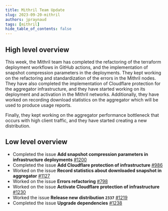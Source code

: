 ```yaml
---
title: Mithril Team Update
slug: 2023-09-20-mithril
authors: jpraynaud
tags: [mithril]
hide_table_of_contents: false
---
```


## High level overview
This week, the Mithril team has completed the refactoring of the terraform deployment workflows in GitHub actions, and the implementation of snapshot compression parameters in the deployments. They kept working on the refactoring and standardization of the errors in the Mithril nodes. They have also completed the implementation of Cloudflare protection for the aggregator infrastructure, and they have started working on its deployment and activation in the Mithril networks. Additionally, they have worked on recording download statistics on the aggregator which will be used to produce usage reports. 

Finally, they kept working on the aggregator performance bottleneck that occurs with high client traffic, and they have started creating a new distribution.

## Low level overview
- Completed the issue **Add snapshot compression parameters in infrastructure deployments** [#1200](https://github.com/input-output-hk/mithril/issues/1200)
- Completed the issue **Add Cloudflare protection of infrastructure** [#986](https://github.com/input-output-hk/mithril/issues/986)
- Worked on the issue **Record statistics about downloaded snapshot in aggregator** [#1127](https://github.com/input-output-hk/mithril/issues/1127)
- Worked on the issue **Errors refactoring** [#798](https://github.com/input-output-hk/mithril/issues/798)
- Worked on the issue **Activate Cloudflare protection of infrastructure** [#1230](https://github.com/input-output-hk/mithril/issues/1230)
- Worked the issue **Release new distribution `2337`** [#1219](https://github.com/input-output-hk/mithril/issues/1219)
- Completed the issue **Upgrade dependencies** [#1238](https://github.com/input-output-hk/mithril/issues/1238)